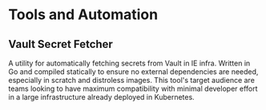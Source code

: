 # Tools and Automation

## Vault Secret Fetcher

A utility for automatically fetching secrets from Vault in IE infra. Written in Go and compiled statically to ensure no external dependencies are needed, especially in scratch and distroless images. This tool's target audience are teams looking to have maximum compatibility with minimal developer effort in a large infrastructure already deployed in Kubernetes.